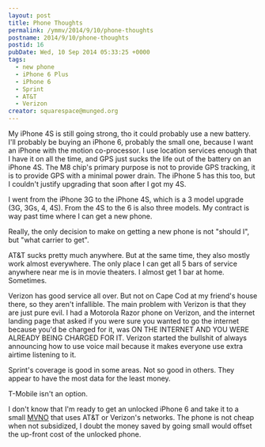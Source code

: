 ```yaml
---
layout: post
title: Phone Thoughts
permalink: /ymmv/2014/9/10/phone-thoughts
postname: 2014/9/10/phone-thoughts
postid: 16
pubDate: Wed, 10 Sep 2014 05:33:25 +0000
tags:
  - new phone
  - iPhone 6 Plus
  - iPhone 6
  - Sprint
  - AT&T
  - Verizon
creator: squarespace@munged.org
---
```


My iPhone 4S is still going strong, tho it could probably use a new battery. I'll
probably be buying an iPhone 6, probably the small one, because I want an iPhone with
the motion co-processor. I use location services enough that I have it on all the
time, and GPS just sucks the life out of the battery on an iPhone 4S. The M8 chip's
primary purpose is not to provide GPS tracking, it is to provide GPS with a minimal
power drain. The iPhone 5 has this too, but I couldn't justify upgrading that soon
after I got my 4S.

I went from the iPhone 3G to the iPhone 4S, which is a 3
model upgrade (3G, 3Gs, 4, 4S). From the 4S to the 6 is also three models. My contract
is way past time where I can get a new phone.

Really, the only decision to make
on getting a new phone is not "should I", but "what carrier to get".

AT&amp;T
sucks pretty much anywhere. But at the same time, they also mostly work almost
everywhere. The only place I can get all 5 bars of service anywhere near me is
in movie theaters. I almost get 1 bar at home. Sometimes.

Verizon has good
service all over. But not on Cape Cod at my friend's house there, so they aren't
infallible. The main problem with Verizon is that they are just pure evil. I had a
Motorola Razor phone on Verizon, and the internet landing page that asked if you were
sure you wanted to go the internet because you'd be charged for it, was ON THE
INTERNET AND YOU WERE ALREADY BEING CHARGED FOR IT. Verizon started the
bullshit of always announcing how to use voice mail because it makes everyone use
extra airtime listening to it.

Sprint's coverage is good in some areas.
Not so good in others. They appear to have the most data for the least money.

T-Mobile isn't an option.

I don't know that I'm ready to get an unlocked iPhone
6 and take it to a small [MVNO][] that uses AT&amp;T or Verizon's networks. The phone
is not cheap when not subsidized, I doubt the money saved by going small would offset
the up-front cost of the unlocked phone.

[MVNO]: http://cellphones.about.com/od/phoneglossary/g/mvnodefinition.htm